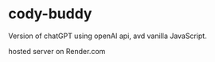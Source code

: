 # cody-buddy

Version of chatGPT using openAI api, avd vanilla JavaScript.

hosted server on Render.com
